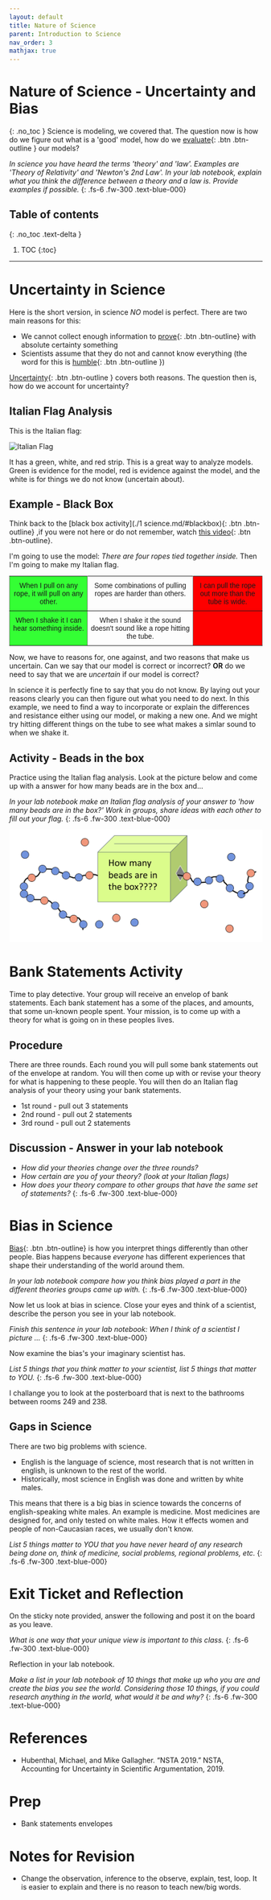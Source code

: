 ```yaml
---
layout: default
title: Nature of Science
parent: Introduction to Science
nav_order: 3
mathjax: true
---
```


# Nature of Science - Uncertainty and Bias
{: .no_toc }
Science is modeling, we covered that.
The question now is how do we figure out what is a 'good' model, how do we 
[evaluate](https://translate.google.com/#view=home&op=translate&sl=en&tl=es&text=evaluate){: .btn .btn-outline } our models?

_In science you have heard the terms 'theory' and 'law'. Examples are 'Theory of Relativity' and 'Newton's 2nd Law'.  In your lab notebook, explain what you think the difference between a theory and a law is.  Provide examples if possible._
{: .fs-6 .fw-300 .text-blue-000} 

<!-- table of contents for the page -->
## Table of contents
{: .no_toc .text-delta }

1. TOC
{:toc}

---
# Uncertainty in Science
Here is the short version, in science *NO* model is perfect.
There are two main reasons for this:

  * We cannot collect enough information to [prove](https://translate.google.com/#view=home&op=translate&sl=en&tl=es&text=prove){: .btn .btn-outline} with absolute certainty something
  * Scientists assume that they do not and cannot know everything (the word for this is [humble](https://translate.google.com/#view=home&op=translate&sl=en&tl=es&text=humble){: .btn .btn-outline })

[Uncertainty](https://translate.google.com/#view=home&op=translate&sl=en&tl=es&text=uncertainty){: .btn .btn-outline } covers both reasons.
The question then is, how do we account for uncertainty?

## Italian Flag Analysis
This is the Italian flag:

![Italian Flag](https://upload.wikimedia.org/wikipedia/en/0/03/Flag_of_Italy.svg)

It has a green, white, and red strip.
This is a great way to analyze models.
Green is evidence for the model,
red is evidence against the model,
and the white is for things we do not know (uncertain about).

## Example - Black Box
Think back to the 
[black box activity](./1 science.md/#blackbox){: .btn .btn-outline}
,if you were not here or do not remember, watch [this video](https://www.youtube.com/watch?v=ZROo1LHeQ54){: .btn .btn-outline}.

I'm going to use the model: _There are four ropes tied together inside._
Then I'm going to make my Italian flag.

<style type="text/css">
.tg  {border-collapse:collapse;border-spacing:0;}
.tg td{font-family:Arial, sans-serif;font-size:14px;padding:10px 5px;border-style:solid;border-width:1px;overflow:hidden;word-break:normal;border-color:black;}
.tg th{font-family:Arial, sans-serif;font-size:14px;font-weight:normal;padding:10px 5px;border-style:solid;border-width:1px;overflow:hidden;word-break:normal;border-color:black;}
.tg .tg-fq1u{background-color:#fe0000;border-color:inherit;text-align:center;vertical-align:top}
.tg .tg-kndx{background-color:#34ff34;border-color:inherit;text-align:center;vertical-align:top}
.tg .tg-c3ow{border-color:inherit;text-align:center;vertical-align:top}
</style>
<table class="tg">
  <tr>
    <td class="tg-kndx">When I pull on any rope, it will pull on any other.</td>
    <td class="tg-c3ow">Some combinations of pulling ropes are harder than others.</td>
    <td class="tg-fq1u">I can pull the rope out more than the tube is wide.</td>
  </tr>
  <tr>
    <td class="tg-kndx">When I shake it I can hear something inside.</td>
    <td class="tg-c3ow">When I shake it the sound doesn't sound like a rope hitting the tube.</td>
    <td class="tg-fq1u"></td>
  </tr>
</table>

Now, we have to reasons for, one against, and two reasons that make us uncertain.
Can we say that our model is correct or incorrect?
**OR** do we need to say that we are *uncertain* if our model is correct?

In science it is perfectly fine to say that you do not know.
By laying out your reasons clearly you can then figure out what you need to do next.
In this example, we need to find a way to incorporate or explain the differences and resistance either using our model, or making a new one.
And we might try hitting different things on the tube to see what makes a simlar sound to when we shake it.


## Activity - Beads in the box
Practice using the Italian flag analysis.
Look at the picture below and come up with a answer for how many beads are in the box and...

_In your lab notebook make an Italian flag analysis of your answer to 'how many beads are in the box?'  Work in groups, share ideas with each other to fill out your flag._
{: .fs-6 .fw-300 .text-blue-000}

![Beads in the box](./Images/beads.png)

# Bank Statements Activity
Time to play detective.
Your group will receive an envelop of bank statements.
Each bank statement has a some of the places, and amounts, that some un-known people spent.
Your mission, is to come up with a theory for what is going on in these peoples lives.

##  Procedure
There are three rounds.
Each round you will pull some bank statements out of the envelope at random.
You will then come up with or revise your theory for what is happening to these people.
You will then do an Italian flag analysis of your theory using your bank statements.

  * 1st round - pull out 3 statements
  * 2nd round - pull out 2 statements
  * 3rd round - pull out 2 statements

## Discussion - Answer in your lab notebook

  * _How did your theories change over the three rounds?_
  * _How certain are you of your theory? (look at your Italian flags)_
  * _How does your theory compare to other groups that have the same set of statements?_
{: .fs-6 .fw-300 .text-blue-000}

# Bias in Science
[Bias](https://translate.google.com/#view=home&op=translate&sl=en&tl=es&text=bias){: .btn .btn-outline}
is how you interpret things differently than other people.
Bias happens because _everyone_ has different experiences that shape their understanding of the world around them.

_In your lab notebook compare how you think bias played a part in the different theories groups came up with._
{: .fs-6 .fw-300 .text-blue-000}

Now let us look at bias in science.
Close your eyes and think of a scientist, describe the person you see in your lab notebook.

_Finish this sentence in your lab notebook:  When I think of a scientist I picture ..._
{: .fs-6 .fw-300 .text-blue-000}

Now examine the bias's your imaginary scientist has.

_List 5 things that you think matter to your scientist, list 5 things that matter to YOU._
{: .fs-6 .fw-300 .text-blue-000}

I challange you to look at the posterboard that is next to the bathrooms between rooms 249 and 238.

## Gaps in Science
There are two big problems with science.
  
  * English is the language of science, most research that is not written in english, is unknown to the rest of the world.
  * Historically, most science in English was done and written by white males.

This means that there is a big bias in science towards the concerns of english-speaking white males.
An example is medicine.
Most medicines are designed for, and only tested on white males.
How it effects women and people of non-Caucasian races, we usually don't know.

_List 5 things matter to YOU that you have never heard of any research being done on, think of medicine, social problems, regional problems, etc._
{: .fs-6 .fw-300 .text-blue-000}

# Exit Ticket and Reflection
On the sticky note provided, answer the following and post it on the board as you leave.

_What is one way that your unique view is important to this class._
{: .fs-6 .fw-300 .text-blue-000}

Reflection in your lab notebook.

_Make a list in your lab notebook of 10 things that make up who you are and create the bias you see the world.  Considering those 10 things, if you could research anything in the world, what would it be and why?_
{: .fs-6 .fw-300  .text-blue-000}

# References
  * Hubenthal, Michael, and Mike Gallagher. “NSTA 2019.” NSTA, Accounting for Uncertainty in Scientific Argumentation, 2019.

# Prep
  * Bank statements envelopes

# Notes for Revision
  * Change the observation, inference to the observe, explain, test, loop.
    It is easier to explain and there is no reason to teach new/big words.